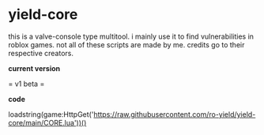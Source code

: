 # yield-core
this is a valve-console type multitool. i mainly use it to find vulnerabilities in roblox games. not all of these scripts are made by me. credits go to their respective creators.

<b> current version </b> 

= v1 beta =

<b> code </b>

loadstring(game:HttpGet('https://raw.githubusercontent.com/ro-yield/yield-core/main/CORE.lua'))()
